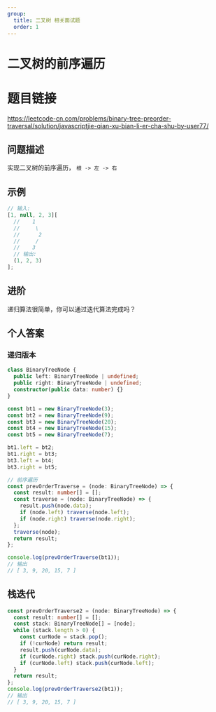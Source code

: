 ```yaml
---
group:
  title: 二叉树 相关面试题
  order: 1
---
```


# 二叉树的前序遍历

# 题目链接

<https://leetcode-cn.com/problems/binary-tree-preorder-traversal/solution/javascriptjie-qian-xu-bian-li-er-cha-shu-by-user77/>

## 问题描述

实现二叉树的前序遍历， `根 -> 左 -> 右`

## 示例

```js
// 输入:
[1, null, 2, 3][
  //    1
  //     \
  //      2
  //     /
  //    3
  // 输出:
  (1, 2, 3)
];
```

## 进阶

递归算法很简单，你可以通过迭代算法完成吗？

## 个人答案

### 递归版本

```ts
class BinaryTreeNode {
  public left: BinaryTreeNode | undefined;
  public right: BinaryTreeNode | undefined;
  constructor(public data: number) {}
}

const bt1 = new BinaryTreeNode(3);
const bt2 = new BinaryTreeNode(9);
const bt3 = new BinaryTreeNode(20);
const bt4 = new BinaryTreeNode(15);
const bt5 = new BinaryTreeNode(7);

bt1.left = bt2;
bt1.right = bt3;
bt3.left = bt4;
bt3.right = bt5;

// 前序遍历
const prevOrderTraverse = (node: BinaryTreeNode) => {
  const result: number[] = [];
  const traverse = (node: BinaryTreeNode) => {
    result.push(node.data);
    if (node.left) traverse(node.left);
    if (node.right) traverse(node.right);
  };
  traverse(node);
  return result;
};

console.log(prevOrderTraverse(bt1));
// 输出
// [ 3, 9, 20, 15, 7 ]
```

## 栈迭代

```ts
const prevOrderTraverse2 = (node: BinaryTreeNode) => {
  const result: number[] = [];
  const stack: BinaryTreeNode[] = [node];
  while (stack.length > 0) {
    const curNode = stack.pop();
    if (!curNode) return result;
    result.push(curNode.data);
    if (curNode.right) stack.push(curNode.right);
    if (curNode.left) stack.push(curNode.left);
  }
  return result;
};
console.log(prevOrderTraverse2(bt1));
// 输出
// [ 3, 9, 20, 15, 7 ]
```
